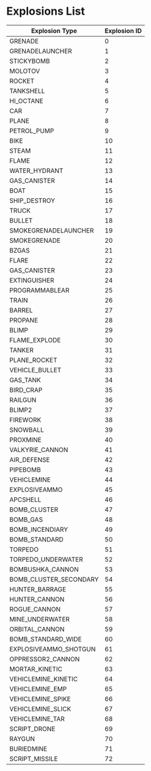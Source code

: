 # Explosions List

| Explosion Type         | Explosion ID |
| ---------------------- | ------------ |
| GRENADE                | 0            |
| GRENADELAUNCHER        | 1            |
| STICKYBOMB             | 2            |
| MOLOTOV                | 3            |
| ROCKET                 | 4            |
| TANKSHELL              | 5            |
| HI_OCTANE              | 6            |
| CAR                    | 7            |
| PLANE                  | 8            |
| PETROL_PUMP            | 9            |
| BIKE                   | 10           |
| STEAM                  | 11           |
| FLAME                  | 12           |
| WATER_HYDRANT          | 13           |
| GAS_CANISTER           | 14           |
| BOAT                   | 15           |
| SHIP_DESTROY           | 16           |
| TRUCK                  | 17           |
| BULLET                 | 18           |
| SMOKEGRENADELAUNCHER   | 19           |
| SMOKEGRENADE           | 20           |
| BZGAS                  | 21           |
| FLARE                  | 22           |
| GAS_CANISTER           | 23           |
| EXTINGUISHER           | 24           |
| PROGRAMMABLEAR         | 25           |
| TRAIN                  | 26           |
| BARREL                 | 27           |
| PROPANE                | 28           |
| BLIMP                  | 29           |
| FLAME_EXPLODE          | 30           |
| TANKER                 | 31           |
| PLANE_ROCKET           | 32           |
| VEHICLE_BULLET         | 33           |
| GAS_TANK               | 34           |
| BIRD_CRAP              | 35           |
| RAILGUN                | 36           |
| BLIMP2                 | 37           |
| FIREWORK               | 38           |
| SNOWBALL               | 39           |
| PROXMINE               | 40           |
| VALKYRIE_CANNON        | 41           |
| AIR_DEFENSE            | 42           |
| PIPEBOMB               | 43           |
| VEHICLEMINE            | 44           |
| EXPLOSIVEAMMO          | 45           |
| APCSHELL               | 46           |
| BOMB_CLUSTER           | 47           |
| BOMB_GAS               | 48           |
| BOMB_INCENDIARY        | 49           |
| BOMB_STANDARD          | 50           |
| TORPEDO                | 51           |
| TORPEDO_UNDERWATER     | 52           |
| BOMBUSHKA_CANNON       | 53           |
| BOMB_CLUSTER_SECONDARY | 54           |
| HUNTER_BARRAGE         | 55           |
| HUNTER_CANNON          | 56           |
| ROGUE_CANNON           | 57           |
| MINE_UNDERWATER        | 58           |
| ORBITAL_CANNON         | 59           |
| BOMB_STANDARD_WIDE     | 60           |
| EXPLOSIVEAMMO_SHOTGUN  | 61           |
| OPPRESSOR2_CANNON      | 62           |
| MORTAR_KINETIC         | 63           |
| VEHICLEMINE_KINETIC    | 64           |
| VEHICLEMINE_EMP        | 65           |
| VEHICLEMINE_SPIKE      | 66           |
| VEHICLEMINE_SLICK      | 67           |
| VEHICLEMINE_TAR        | 68           |
| SCRIPT_DRONE           | 69           |
| RAYGUN                 | 70           |
| BURIEDMINE             | 71           |
| SCRIPT_MISSILE         | 72           |
